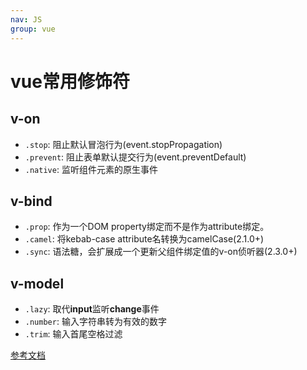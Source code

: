 ```yaml
---
nav: JS
group: vue
---
```

# vue常用修饰符

## v-on

- `.stop`: 阻止默认冒泡行为(event.stopPropagation)
- `.prevent`: 阻止表单默认提交行为(event.preventDefault)
- `.native`: 监听组件元素的原生事件

## v-bind

- `.prop`: 作为一个DOM property绑定而不是作为attribute绑定。
- `.camel`: 将kebab-case attribute名转换为camelCase(2.1.0+)
- `.sync`: 语法糖，会扩展成一个更新父组件绑定值的v-on侦听器(2.3.0+)

## v-model

- `.lazy`: 取代**input**监听**change**事件
- `.number`: 输入字符串转为有效的数字
- `.trim`: 输入首尾空格过滤

[参考文档](https://www.yuque.com/silence1224/zvw0fi/kcado0#27adf32f)

